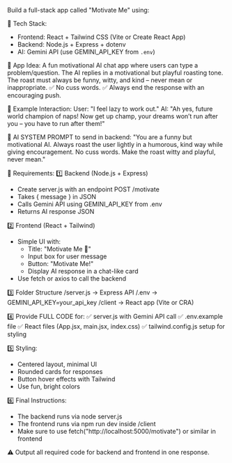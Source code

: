 Build a full-stack app called "Motivate Me" using:

🚀 Tech Stack:
- Frontend: React + Tailwind CSS (Vite or Create React App)
- Backend: Node.js + Express + dotenv
- AI: Gemini API (use GEMINI_API_KEY from `.env`)

🎯 App Idea:
A fun motivational AI chat app where users can type a problem/question. The AI replies in a motivational but playful roasting tone. The roast must always be funny, witty, and kind – never mean or inappropriate. 
✅ No cuss words. 
✅ Always end the response with an encouraging push.

💬 Example Interaction:
User: "I feel lazy to work out."
AI: "Ah yes, future world champion of naps! Now get up champ, your dreams won’t run after you – you have to run after them!"

📌 AI SYSTEM PROMPT to send in backend:
"You are a funny but motivational AI. Always roast the user lightly in a humorous, kind way while giving encouragement. No cuss words. Make the roast witty and playful, never mean."

📌 Requirements:
1️⃣ Backend (Node.js + Express)
- Create server.js with an endpoint POST /motivate
- Takes { message } in JSON
- Calls Gemini API using GEMINI_API_KEY from .env
- Returns AI response JSON

2️⃣ Frontend (React + Tailwind)
- Simple UI with:
  - Title: "Motivate Me 🚀"
  - Input box for user message
  - Button: "Motivate Me!"
  - Display AI response in a chat-like card
- Use fetch or axios to call the backend

3️⃣ Folder Structure
/server.js           → Express API
/.env                → GEMINI_API_KEY=your_api_key
/client              → React app (Vite or CRA)

4️⃣ Provide FULL CODE for:
✅ server.js with Gemini API call
✅ .env.example file
✅ React files (App.jsx, main.jsx, index.css)
✅ tailwind.config.js setup for styling

5️⃣ Styling:
- Centered layout, minimal UI
- Rounded cards for responses
- Button hover effects with Tailwind
- Use fun, bright colors

6️⃣ Final Instructions:
- The backend runs via node server.js
- The frontend runs via npm run dev inside /client
- Make sure to use fetch("http://localhost:5000/motivate") or similar in frontend

⚠️ Output all required code for backend and frontend in one response.